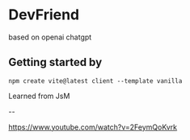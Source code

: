 # DevFriend
based on openai chatgpt 

## Getting started by 

```
npm create vite@latest client --template vanilla

```

Learned from JsM

--

https://www.youtube.com/watch?v=2FeymQoKvrk

